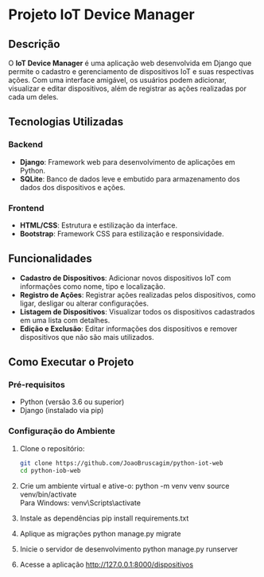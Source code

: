# Projeto IoT Device Manager

## Descrição

O **IoT Device Manager** é uma aplicação web desenvolvida em Django que permite o cadastro e gerenciamento de dispositivos IoT e suas respectivas ações. Com uma interface amigável, os usuários podem adicionar, visualizar e editar dispositivos, além de registrar as ações realizadas por cada um deles.

## Tecnologias Utilizadas

### Backend
- **Django**: Framework web para desenvolvimento de aplicações em Python.
- **SQLite**: Banco de dados leve e embutido para armazenamento dos dados dos dispositivos e ações.

### Frontend
- **HTML/CSS**: Estrutura e estilização da interface.
- **Bootstrap**: Framework CSS para estilização e responsividade.

## Funcionalidades

- **Cadastro de Dispositivos**: Adicionar novos dispositivos IoT com informações como nome, tipo e localização.
- **Registro de Ações**: Registrar ações realizadas pelos dispositivos, como ligar, desligar ou alterar configurações.
- **Listagem de Dispositivos**: Visualizar todos os dispositivos cadastrados em uma lista com detalhes.
- **Edição e Exclusão**: Editar informações dos dispositivos e remover dispositivos que não são mais utilizados.

## Como Executar o Projeto

### Pré-requisitos

- Python (versão 3.6 ou superior)
- Django (instalado via pip)

### Configuração do Ambiente

1. Clone o repositório:
   ```bash
   git clone https://github.com/JoaoBruscagim/python-iot-web
   cd python-iob-web
   
2. Crie um ambiente virtual e ative-o:
  python -m venv venv
  source venv/bin/activate  
  Para Windows: venv\Scripts\activate

4. Instale as dependências
   pip install requirements.txt

5. Aplique as migrações
   python manage.py migrate

6. Inicie o servidor de desenvolvimento
   python manage.py runserver

7. Acesse a aplicação
  http://127.0.0.1:8000/dispositivos
